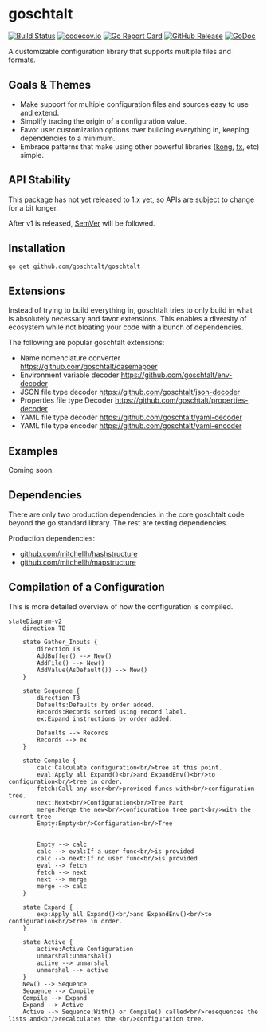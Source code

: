 <!--
SPDX-FileCopyrightText: 2022 Weston Schmidt <weston_schmidt@alumni.purdue.edu>
SPDX-License-Identifier: Apache-2.0
-->
# goschtalt

[![Build Status](https://github.com/goschtalt/goschtalt/actions/workflows/ci.yml/badge.svg)](https://github.com/goschtalt/goschtalt/actions/workflows/ci.yml)
[![codecov.io](http://codecov.io/github/goschtalt/goschtalt/coverage.svg?branch=main)](http://codecov.io/github/goschtalt/goschtalt?branch=main)
[![Go Report Card](https://goreportcard.com/badge/github.com/goschtalt/goschtalt)](https://goreportcard.com/report/github.com/goschtalt/goschtalt)
[![GitHub Release](https://img.shields.io/github/release/goschtalt/goschtalt.svg)](https://github.com/goschtalt/goschtalt/releases)
[![GoDoc](https://pkg.go.dev/badge/github.com/goschtalt/goschtalt)](https://pkg.go.dev/github.com/goschtalt/goschtalt)

A customizable configuration library that supports multiple files and formats.

## Goals & Themes

* Make support for multiple configuration files and sources easy to use and extend.
* Simplify tracing the origin of a configuration value.
* Favor user customization options over building everything in, keeping dependencies
  to a minimum.
* Embrace patterns that make using other powerful libraries ([kong](https://github.com/alecthomas/kong), [fx](https://github.com/uber-go/fx), etc) simple.

## API Stability

This package has not yet released to 1.x yet, so APIs are subject to change for
a bit longer.

After v1 is released, [SemVer](http://semver.org/) will be followed.

## Installation

```shell
go get github.com/goschtalt/goschtalt
```

## Extensions

Instead of trying to build everything in, goschtalt tries to only build in what
is absolutely necessary and favor extensions.  This enables a diversity of
ecosystem while not bloating your code with a bunch of dependencies.

The following are popular goschtalt extensions:

* Name nomenclature converter https://github.com/goschtalt/casemapper
* Environment variable decoder https://github.com/goschtalt/env-decoder
* JSON file type decoder https://github.com/goschtalt/json-decoder
* Properties file type Decoder https://github.com/goschtalt/properties-decoder
* YAML file type decoder https://github.com/goschtalt/yaml-decoder
* YAML file type encoder https://github.com/goschtalt/yaml-encoder

## Examples

Coming soon.

## Dependencies

There are only two production dependencies in the core goschtalt code beyond the
go standard library.  The rest are testing dependencies.

Production dependencies:

* [github.com/mitchellh/hashstructure](https://github.com/mitchellh/hashstructure)
* [github.com/mitchellh/mapstructure](https://github.com/mitchellh/mapstructure)

## Compilation of a Configuration

This is more detailed overview of how the configuration is compiled.

```mermaid
stateDiagram-v2
    direction TB

    state Gather_Inputs {
        direction TB
        AddBuffer() --> New()
        AddFile() --> New()
        AddValue(AsDefault()) --> New()
    }

    state Sequence {
        direction TB
        Defaults:Defaults by order added.
        Records:Records sorted using record label.
        ex:Expand instructions by order added.

        Defaults --> Records
        Records --> ex
    }

    state Compile {
        calc:Calculate configuration<br/>tree at this point.
        eval:Apply all Expand()<br/>and ExpandEnv()<br/>to configuration<br/>tree in order.
        fetch:Call any user<br/>provided funcs with<br/>configuration tree.
        next:Next<br/>Configuration<br/>Tree Part
        merge:Merge the new<br/>configuration tree part<br/>with the current tree
        Empty:Empty<br/>Configuration<br/>Tree


        Empty --> calc
        calc --> eval:If a user func<br/>is provided
        calc --> next:If no user func<br/>is provided
        eval --> fetch
        fetch --> next
        next --> merge
        merge --> calc
    }

    state Expand {
        exp:Apply all Expand()<br/>and ExpandEnv()<br/>to configuration<br/>tree in order.
    }

    state Active {
        active:Active Configuration
        unmarshal:Unmarshal()
        active --> unmarshal
        unmarshal --> active
    }
    New() --> Sequence
    Sequence --> Compile
    Compile --> Expand
    Expand --> Active
    Active --> Sequence:With() or Compile() called<br/>resequences the lists and<br/>recalculates the <br/>configuration tree.
```
